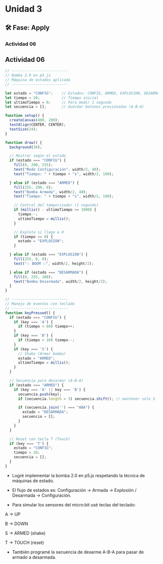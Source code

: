 # Unidad 3


## 🛠 Fase: Apply

###  Actividad 06



## Actividad 06

```javascript
// --------------------------
// Bomba 2.0 en p5.js
// Máquina de estados aplicada
// --------------------------

let estado = "CONFIG";    // Estados: CONFIG, ARMED, EXPLOSION, DESARMADA
let tiempo = 20;          // Tiempo inicial
let ultimoTiempo = 0;     // Para medir 1 segundo
let secuencia = [];       // Guardar botones presionados (A-B-A)

function setup() {
  createCanvas(400, 200);
  textAlign(CENTER, CENTER);
  textSize(24);
}

function draw() {
  background(30);

  // Mostrar según el estado
  if (estado === "CONFIG") {
    fill(0, 200, 255);
    text("Modo Configuración", width/2, 40);
    text("Tiempo: " + tiempo + "s", width/2, 100);

  } else if (estado === "ARMED") {
    fill(255, 200, 0);
    text("Bomba Armada", width/2, 40);
    text("Tiempo: " + tiempo + "s", width/2, 100);

    // Control del temporizador (1 segundo)
    if (millis() - ultimoTiempo >= 1000) {
      tiempo--;
      ultimoTiempo = millis();
    }

    // Explota si llega a 0
    if (tiempo <= 0) {
      estado = "EXPLOSION";
    }

  } else if (estado === "EXPLOSION") {
    fill(255, 0, 0);
    text("💥 BOOM 💥", width/2, height/2);

  } else if (estado === "DESARMADA") {
    fill(0, 255, 100);
    text("Bomba Desarmada", width/2, height/2);
  }
}

// --------------------------
// Manejo de eventos con teclado
// --------------------------
function keyPressed() {
  if (estado === "CONFIG") {
    if (key === 'A') {      
      if (tiempo < 60) tiempo++;
    }
    if (key === 'B') {      
      if (tiempo > 10) tiempo--;
    }
    if (key === 'S') {      
      // Shake (Armar bomba)
      estado = "ARMED";
      ultimoTiempo = millis();
    }
  }

  // Secuencia para desarmar (A-B-A)
  if (estado === "ARMED") {
    if (key === 'A' || key === 'B') {
      secuencia.push(key);
      if (secuencia.length > 3) secuencia.shift(); // mantener solo 3

      if (secuencia.join('') === "ABA") {
        estado = "DESARMADA";
        secuencia = [];
      }
    }
  }

  // Reset con tecla T (Touch)
  if (key === 'T') {
    estado = "CONFIG";
    tiempo = 20;
    secuencia = [];
  }
}

```




- Logré implementar la bomba 2.0 en p5.js respetando la técnica de máquinas de estado.

- El flujo de estados es: Configuración → Armada → Explosión / Desarmada → Configuración.

- Para simular los sensores del micro:bit usé teclas del teclado:

A → UP

B → DOWN

S → ARMED (shake)

T → TOUCH (reset)

- También programé la secuencia de desarme A-B-A para pasar de armado a desarmada.





